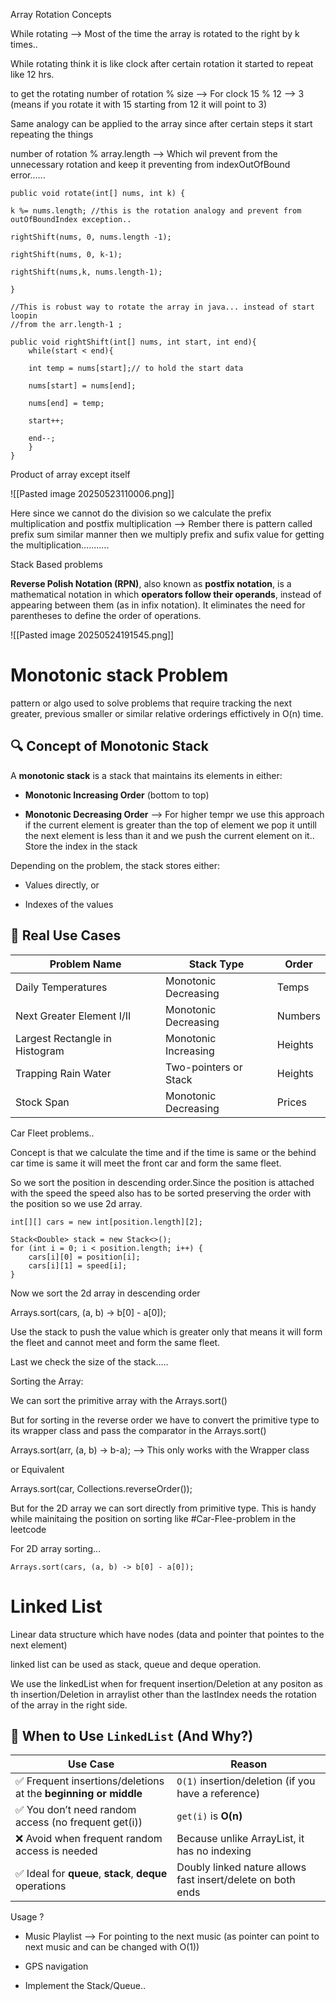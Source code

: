 
Array Rotation Concepts

While rotating --> Most of the time the array is rotated to the right by k times..

While rotating think it is like clock after certain rotation it started to repeat like 12 hrs.

to get the rotating number of rotation % size --> For clock 15 % 12 --> 3 (means if you rotate it with 15 starting from 12 it will point to 3) 

Same analogy can be applied to the array since after certain steps it start repeating the things

number of rotation % array.length --> Which wil prevent from the unnecessary rotation and keep it preventing from indexOutOfBound error......

```
public void rotate(int[] nums, int k) {

k %= nums.length; //this is the rotation analogy and prevent from outOfBoundIndex exception..

rightShift(nums, 0, nums.length -1);

rightShift(nums, 0, k-1);

rightShift(nums,k, nums.length-1);

}

//This is robust way to rotate the array in java... instead of start loopin 
//from the arr.length-1 ;

public void rightShift(int[] nums, int start, int end){
	while(start < end){

	int temp = nums[start];// to hold the start data 

	nums[start] = nums[end];

	nums[end] = temp;

	start++;
	
	end--;
	}
}
```

Product of array except itself 

![[Pasted image 20250523110006.png]]

Here since we cannot do the division so we calculate the prefix multiplication and postfix multiplication --> Rember there is pattern called prefix sum similar manner then we multiply prefix and sufix value for getting the multiplication...........

Stack Based problems

**Reverse Polish Notation (RPN)**, also known as **postfix notation**, is a mathematical notation in which **operators follow their operands**, instead of appearing between them (as in infix notation). It eliminates the need for parentheses to define the order of operations.

![[Pasted image 20250524191545.png]]

# Monotonic stack Problem

pattern or algo used to solve problems that require tracking the next greater, previous smaller or similar relative orderings effictively in O(n) time.


## 🔍 Concept of Monotonic Stack

A **monotonic stack** is a stack that maintains its elements in either:

- **Monotonic Increasing Order** (bottom to top)
    
- **Monotonic Decreasing Order** --> For higher tempr we use this approach if the current element is greater than the top of element we pop it untill the next element is less than it and we push the current element on it.. Store the index in the stack 
    

Depending on the problem, the stack stores either:

- Values directly, or
    
- Indexes of the values

## 🧩 Real Use Cases

| Problem Name                   | Stack Type            | Order   |
| ------------------------------ | --------------------- | ------- |
| Daily Temperatures             | Monotonic Decreasing  | Temps   |
| Next Greater Element I/II      | Monotonic Decreasing  | Numbers |
| Largest Rectangle in Histogram | Monotonic Increasing  | Heights |
| Trapping Rain Water            | Two-pointers or Stack | Heights |
| Stock Span                     | Monotonic Decreasing  | Prices  |

Car Fleet problems..

Concept is that we calculate the time and if the time is same or the behind car time is same it will meet the front car and form the same fleet.

So we sort the position in descending order.Since the position is attached with the speed the speed also has to be sorted preserving the order with the position so we use 2d array.

`int[][] cars = new int[position.length][2];`  
  
```
Stack<Double> stack = new Stack<>();  
for (int i = 0; i < position.length; i++) {  
    cars[i][0] = position[i];  
    cars[i][1] = speed[i];  
}
```


Now we sort the 2d array in descending order

Arrays.sort(cars, (a, b) -> b[0] - a[0]);

Use the stack to push the value which is greater only that means it will form the fleet and cannot meet and form the same fleet.

Last we check the size of the stack.....


Sorting the Array:

We can sort the primitive array with the Arrays.sort()

But for sorting in the reverse order we have to convert the primitive type to its wrapper class and pass the comparator in the Arrays.sort()

Arrays.sort(arr, (a, b) -> b-a); --> This only works with the Wrapper class 

or Equivalent 

Arrays.sort(car, Collections.reverseOrder());

But for the 2D array we can sort directly from primitive type. This is handy while mainitaing the position on sorting like #Car-Flee-problem in the leetcode

For 2D array sorting...

`Arrays.sort(cars, (a, b) -> b[0] - a[0]);`


# Linked List

Linear data structure which have nodes (data and pointer that pointes to the next element)

linked list can be used as stack, queue and deque operation.

We use the linkedList when for frequent insertion/Deletion at any positon as th insertion/Deletion in arraylist other than the lastIndex needs the rotation of the array in the right side.


## 🧠 When to Use `LinkedList` (And Why?)

|Use Case|Reason|
|---|---|
|✅ Frequent insertions/deletions at the **beginning or middle**|`O(1)` insertion/deletion (if you have a reference)|
|✅ You don’t need random access (no frequent get(i))|`get(i)` is **O(n)**|
|❌ Avoid when frequent random access is needed|Because unlike ArrayList, it has no indexing|
|✅ Ideal for **queue**, **stack**, **deque** operations|Doubly linked nature allows fast insert/delete on both ends|

Usage ?

- Music Playlist --> For pointing to the next music (as pointer can point to next music and can be changed with O(1))

- GPS navigation

- Implement the Stack/Queue..